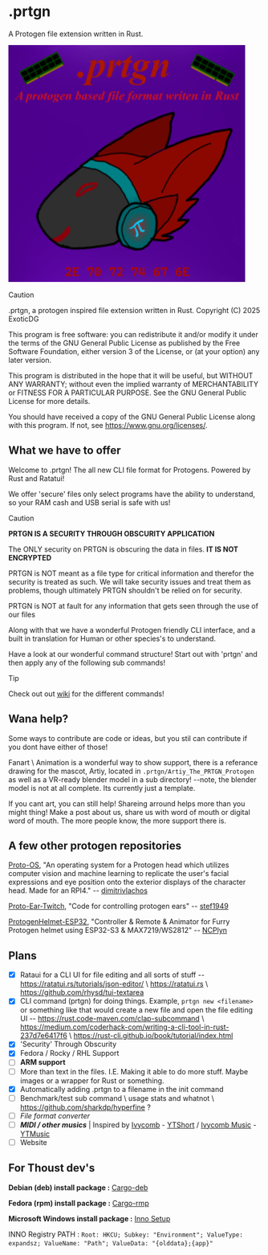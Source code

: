 # .prtgn

A Protogen file extension written in Rust. 

![.prtgn logo](https://github.com/ExoticDG/.prtgn/blob/71e6699c3ce09ec64a5feb2ce82113c5c2a69477/prtgn_logo.jpeg)

> [!CAUTION]
> 
>.prtgn, a protogen inspired file extension written in Rust.
>Copyright (C) 2025  ExoticDG
>
>This program is free software: you can redistribute it and/or modify
>it under the terms of the GNU General Public License as published by
>the Free Software Foundation, either version 3 of the License, or
>(at your option) any later version.
>
>This program is distributed in the hope that it will be useful,
>but WITHOUT ANY WARRANTY; without even the implied warranty of
>MERCHANTABILITY or FITNESS FOR A PARTICULAR PURPOSE.  See the
>GNU General Public License for more details.
>
>You should have received a copy of the GNU General Public License
>along with this program.  If not, see <https://www.gnu.org/licenses/>.

## What we have to offer

Welcome to .prtgn! The all new CLI file format for Protogens. Powered by Rust and Ratatui!

We offer 'secure' files only select programs have the ability to understand, so your RAM cash and USB serial is safe with us!

> [!CAUTION]
> **PRTGN IS A SECURITY THROUGH OBSCURITY APPLICATION**
>
> The ONLY security on PRTGN is obscuring the data in files. **IT IS NOT ENCRYPTED**
>
> PRTGN is NOT meant as a file type for critical information and therefor the security is treated as such.
> We will take security issues and treat them as problems, though ultimately PRTGN shouldn't be relied on for security. 
>
> PRTGN is NOT at fault for any information that gets seen through the use of our files

Along with that we have a wonderful Protogen friendly CLI interface, and a built in translation for Human or other species's to understand.  

Have a look at our wonderful command structure! Start out with 'prtgn' and then apply any of the following sub commands!

>[!TIP]
>Check out out [wiki](https://github.com/ExoticDG/.prtgn/wiki) for the different commands!

## Wana help?

Some ways to contribute are code or ideas, but you stil can contribute if you dont have either of those!

Fanart \ Animation is a wonderful way to show support, there is a referance drawing for the mascot, Artiy, located in `.prtgn/Artiy_The_PRTGN_Protogen` as well as a VR-ready blender model in a sub directory! --note, the blender model is not at all complete. Its currently just a template. 

If you cant art, you can still help! Shareing arround helps more than you might thing! Make a post about us, share us with word of mouth or digital word of mouth. The more people know, the more support there is.

## A few other protogen repositories 

[Proto-OS](https://github.com/dimitrivlachos/Proto-OS), "An operating system for a Protogen head which utilizes computer vision and machine learning to replicate the user's facial expressions and eye position onto the exterior displays of the character head. Made for an RPI4." -- [dimitrivlachos](https://github.com/dimitrivlachos)

[Proto-Ear-Twitch](https://github.com/stef1949/Proto-Ear-Twitch), "Code for controlling protogen ears" -- [stef1949](https://github.com/stef1949)

[ProtogenHelmet-ESP32](https://github.com/NCPlyn/ProtogenHelmet-ESP32), "Controller & Remote & Animator for Furry Protogen helmet using ESP32-S3 & MAX7219/WS2812" -- [NCPlyn](https://github.com/NCPlyn)

## Plans

- [x] Rataui for a CLI UI for file editing and all sorts of stuff -- https://ratatui.rs/tutorials/json-editor/ \\ https://ratatui.rs \\ https://github.com/rhysd/tui-textarea
- [x] CLI command (prtgn) for doing things. Example, `prtgn new <filename>` or something like that would create a new file and open the file editing UI -- https://rust.code-maven.com/clap-subcommand \\ https://medium.com/coderhack-com/writing-a-cli-tool-in-rust-237d7e6417f6 \\ https://rust-cli.github.io/book/tutorial/index.html
- [x] 'Security' Through Obscurity
- [x] Fedora / Rocky / RHL Support
- [ ] **ARM support**
- [ ] More than text in the files. I.E. Making it able to do more stuff. Maybe images or a wrapper for Rust or something.
- [x] Automatically adding .prtgn to a filename in the init command
- [ ] Benchmark/test sub command \\ usage stats and whatnot \\ https://github.com/sharkdp/hyperfine ?
- [ ] *File format converter*
- [ ] ***MIDI / other musics*** | Inspired by [Ivycomb](https://youtube.com/@ivycomb?si=hL9f19mSvyffFUk1) - [YTShort](https://youtube.com/shorts/dQyZ-WTuBwQ?si=PoWy2zuMMxrF3mQX) / [Ivycomb Music](https://youtube.com/@ivycombmusic?si=K92ak8535oQ7ik8r) - [YTMusic](https://music.youtube.com/watch?v=J620cBDOrj4&si=S0GaU3D3IH-71s0k)
- [ ] Website

## For Thoust dev's

**Debian (deb) install package :** [Cargo-deb](https://crates.io/crates/cargo-deb)

**Fedora (rpm) install package :** [Cargo-rmp](https://crates.io/crates/cargo-rpm)

**Microsoft Windows install package :** [Inno Setup](https://jrsoftware.org/isinfo.php)

INNO Registry PATH : `Root: HKCU; Subkey: "Environment"; ValueType: expandsz; ValueName: "Path"; ValueData: "{olddata};{app}"`
